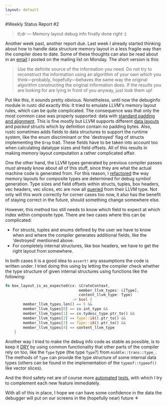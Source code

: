 ```yaml
---
layout: default
---
```

#Weekly Status Report #2

> tl;dr ― Memory layout debug info finally done right :)

Another week past, another report due. Last week I already started thinking about how to handle data structure memory layout in a less fragile way than the compiler does to date. Some of these thoughts can also be read about in an [email](https://mail.mozilla.org/pipermail/rust-dev/2013-June/004572.html) I posted on the mailing list on Monday. The short version is this:



> Use the definite source of the information you need. Do not try to reconstruct the information using an algorithm of your own which you think―probably, hopefully―behaves the same way the original algorithm constructing the original information does. If the results you are looking for are lying in front of you anyway, just look them up!

Put like this, it sounds pretty obvious. Nonetheless, until now the debuginfo module in rustc did exactly this: It tried to emulate LLVM's memory layout rules, which can be quite complicated. The consequence was that only the most common case was properly supported: data with [standard padding and alignment](http://en.wikipedia.org/wiki/Data_structure_alignment). This is fine mostly but LLVM supports different [data layouts](http://llvm.org/docs/doxygen/html/classllvm_1_1DataLayout.html) and *packed* structs which by definition contain no padding bytes. Also, rustc sometimes adds fields to data structures to support the runtime system, like the enum discriminant or the 'destroyed' flag of structs implementing the `Drop` trait. These fields have to be taken into account too when calculating datatype sizes and field offsets. All of this results in making memory layout computation a rather complicated affair.

One the other hand, the LLVM types generated by previous compiler passes *must* already know about all of this stuff, since they are what the actual machine code is generated from. For this reason, I [refactored](https://github.com/michaelwoerister/rust/commit/a4ca282c666eeb9c1557e1bd30a67ebc0b707962) the way memory layouts for composite types are determined for debug symbol generation. Type sizes and field offsets within structs, tuples, box headers, vec headers, vec slices, etc are now all [queried](https://github.com/michaelwoerister/rust/blob/a4ca282c666eeb9c1557e1bd30a67ebc0b707962/src/librustc/middle/trans/machine.rs#L120) from their LLVM type. Not only will this work correctly for corner cases too now, it also has the benefit of staying correct in the future, should something change somewhere else.

However, this method too still needs to know which field to expect at which index within composite type. There are two cases where this can be complicated:

+ For structs, tuples and enums defined by the user we have to know when and where the compiler generates additional fields, like the 'destroyed' mentioned above.
+ For completely internal structures, like box headers, we have to get the right layout from somewhere.

In both cases it is a good idea to `assert!` any assumptions the code is written under. I tried doing this using by letting the compiler check whether the type structure of given internal structures using functions like the following:

```rust
fn box_layout_is_as_expected(cx: &CrateContext,
                                 member_llvm_types: &[Type],
                                 content_llvm_type: Type)
                              -> bool {
        member_llvm_types.len() == 5 &&
        member_llvm_types[0] == cx.int_type &&
        member_llvm_types[1] == cx.tydesc_type.ptr_to() &&
        member_llvm_types[2] == Type::i8().ptr_to() &&
        member_llvm_types[3] == Type::i8().ptr_to() &&
        member_llvm_types[4] == content_llvm_type
    }
```

Another way I tried to make the debug info code as stable as possible, is to keep it [DRY](http://c2.com/cgi/wiki?DontRepeatYourself) by using common functionality that other parts of the compiler rely on too, like the `Type` type (the type `Type`?) from `middle::trans::type_`. The methods of `Type` can provide the type structure of some internal data types (others can be found in the implementation of the `typeof::typeof()` like vector slices).

And the third safety net are of course more [automated](https://github.com/michaelwoerister/rust/blob/a4ca282c666eeb9c1557e1bd30a67ebc0b707962/src/test/debug-info/struct-with-destructor.rs) [tests](https://github.com/michaelwoerister/rust/blob/a4ca282c666eeb9c1557e1bd30a67ebc0b707962/src/test/debug-info/vec-slices.rs), with which I try to complement each new feature immediately.

With all of this in place, I hope we can have some confidence in the data the debugger will put on our screens in the (hopefully near) future ⚘